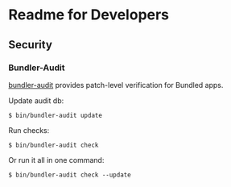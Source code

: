 # Readme for Developers
## Security

### Bundler-Audit

[bundler-audit](https://rubygems.org/gems/bundler-audit) provides patch-level verification for Bundled apps.

Update audit db:

`$ bin/bundler-audit update`

Run checks:

`$ bin/bundler-audit check`
 
Or run it all in one command:

`$ bin/bundler-audit check --update`
